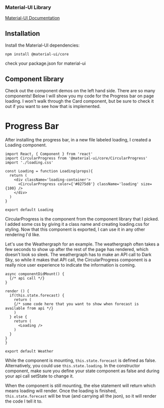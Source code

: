 ### Material-UI Library

[Material-UI Documentation](https://material-ui.com/getting-started/installation/)

## Installation

Install the Material-UI dependencies:

`npm install @material-ui/core`

check your package.json for material-ui


## Component library

Check out the component demos on the left hand side. There are so many components! Below I will show you my code for the Progress bar on page loading. I won't walk through the Card component, but be sure to check it out if you want to see how that is implemented.

# Progress Bar

After installing the progress bar, in a new file labeled loading, I created a Loading component.

```JSX
import React, { Component } from 'react'
import CircularProgress from '@material-ui/core/CircularProgress'
import './loading.css'

const Loading = function Loading(props){
  return (
    <div className='loading-container'>
      <CircularProgress color={'#0275d8'} className='loading' size={100} />
    </div>
  )
}

export default Loading
```
CircularProgress is the component from the component library that I picked. I added some css by giving it a class name and creating loading.css for styling. Now that this component is exported, I can use it in any other rendering I'd like.

Let's use the Weathergraph for an example. The weathergraph often takes a few seconds to show up after the rest of the page has rendered, which doesn't look so sleek. The weathergraph has to make an API call to Dark Sky, so while it makes that API call, the CircularProgress component is a really nice user experience to indicate the information is coming.

```JSX
async componentDidMount() {
  {/* api call */}
}

render () {
  if(this.state.forecast) {
    return (
    {/* some code here that you want to show when forecast is available from api */}
    )
  } else {
    return (
      <Loading />
    )
  }
}
}

export default Weather
```

While the component is mounting, `this.state.forecast` is defined as false. Alternatively, you could use `this.state.loading`. In the constructor component, make sure you define your state component as false and during your api call setState to change it.

When the component is still mounting, the else statement will return which means loading will render. Once the loading is finished, `this.state.forecast` will be true (and carrying all the json), so it will render the code I tell it to.
